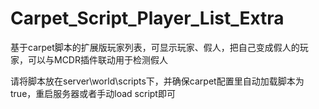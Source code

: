 # Carpet_Script_Player_List_Extra
基于carpet脚本的扩展版玩家列表，可显示玩家、假人，把自己变成假人的玩家，可以与MCDR插件联动用于检测假人

请将脚本放在server\world\scripts下，并确保carpet配置里自动加载脚本为true，重启服务器或者手动load script即可
